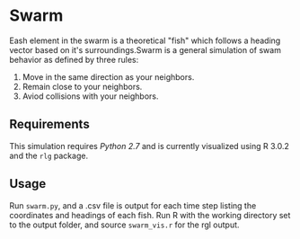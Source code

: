 Swarm
=====
Eash element in the swarm is a theoretical "fish" which follows a heading
vector based on it's surroundings.Swarm is a general simulation of swam behavior
as defined by three rules:
 1. Move in the same direction as your neighbors.
 2. Remain close to your neighbors.
 3. Aviod collisions with your neighbors.

Requirements
----
This simulation requires *Python 2.7* and is currently visualized using R 3.0.2
and the <code>rlg</code> package.

Usage
----
Run <code>swarm.py</code>, and a .csv file is output for each time step listing
the coordinates and headings of each fish. Run R with the working directory set
to the output folder, and source <code>swarm_vis.r</code> for the rgl output.

